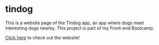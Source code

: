 # tindog
This is a website page of the Tindog app, an app where dogs meet interesting dogs nearby. 
This project is part of my Front-end Bootcamp.

[Click here](https://albarkauss.github.io/tindog/) to check out the website! 
